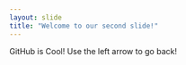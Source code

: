 ```yaml
---
layout: slide
title: "Welcome to our second slide!"
---
```

GitHub is Cool!
Use the left arrow to go back!
